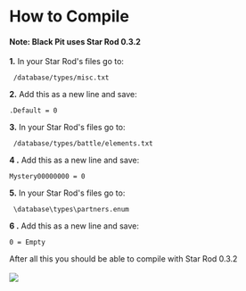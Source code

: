 # How to Compile
#### **Note:** Black Pit uses Star Rod 0.3.2

**1.** In your Star Rod's files go to:
```
 /database/types/misc.txt
```
**2.** Add this as a new line and save:
```
.Default = 0
```
**3.** In your Star Rod's files go to:
```
 /database/types/battle/elements.txt
```
**4 .** Add this as a new line and save:
```
Mystery00000000 = 0
```
**5.** In your Star Rod's files go to:
```
 \database\types\partners.enum
```
**6 .** Add this as a new line and save:
```
0 = Empty
```
After all this you should be able to compile with Star Rod 0.3.2\
\
![](https://cdn.discordapp.com/emojis/866747027299500073.png)
